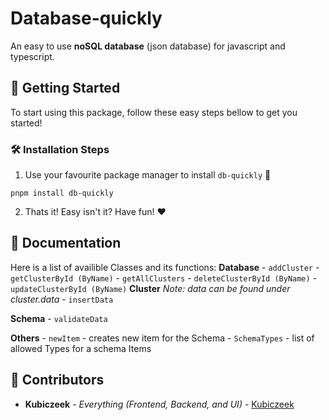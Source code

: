 # Database-quickly

An easy to use **noSQL database** (json database) for javascript and typescript.

## 🎈 Getting Started

To start using this package, follow these easy steps bellow to get you started!

### 🛠️ Installation Steps

1. Use your favourite package manager to install `db-quickly` 🚀

```
pnpm install db-quickly
```

2. Thats it! Easy isn't it? Have fun! ❤️

## 📰 Documentation

Here is a list of availible Classes and its functions:
**Database** - `addCluster` - `getClusterById (ByName)` - `getAllClusters` - `deleteClusterById (ByName)` - `updateClusterById (ByName)`
**Cluster**
_Note: data can be found under cluster.data_ - `insertData`

**Schema** - `validateData`

**Others** - `newItem` - creates new item for the Schema - `SchemaTypes` - list of allowed Types for a schema Items

## 🍰 Contributors

- **Kubiczeek** - _Everything (Frontend, Backend, and UI)_ - [Kubiczeek](https://github.com/Kubiczeek)
